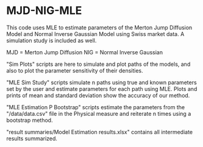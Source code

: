 # MJD-NIG-MLE
This code uses MLE to estimate parameters of the Merton Jump Diffusion Model and Normal Inverse Gaussian Model using Swiss market data. A simulation study is included as well.

MJD = Merton Jump Diffusion
NIG = Normal Inverse Gaussian

"Sim Plots" scripts are here to simulate and plot paths of the models, and also to plot the parameter sensitivity of their densities.

"MLE Sim Study" scripts simulate n paths using true and known parameters set by the user and estimate parameters for each path using MLE. Plots and prints of mean and standard deviation show the accuracy of our method.

"MLE Estimation P Bootstrap" scripts estimate the parameters from the "/data/data.csv" file in the Physical measure and reiterate n times using a bootstrap method.

"result summaries/Model Estimation results.xlsx" contains all intermediate results summarized.
